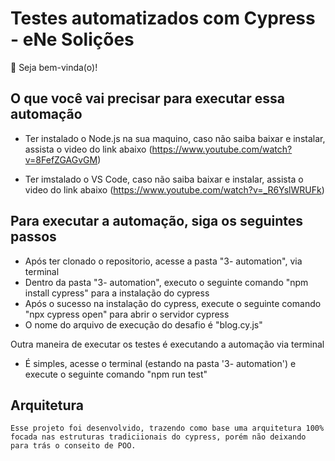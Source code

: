 # Testes automatizados com Cypress - eNe Solições

👋 Seja bem-vinda(o)!

## O que você vai precisar para executar essa automação

- Ter instalado o Node.js na sua maquino, caso não saiba baixar e instalar, assista o video do link abaixo
(https://www.youtube.com/watch?v=8FefZGAGvGM)

- Ter imstalado o VS Code, caso não saiba baixar e instalar, assista o video do link abaixo
(https://www.youtube.com/watch?v=_R6YslWRUFk)

## Para executar a automação, siga os seguintes passos

- Após ter clonado o repositorio, acesse a pasta "3- automation", via terminal
- Dentro da pasta "3- automation", executo o seguinte comando "npm install cypress" para a instalação do cypress
- Após o sucesso na instalação do cypress, execute o seguinte comando "npx cypress open" para abrir o servidor cypress
- O nome do arquivo de execução do desafio é "blog.cy.js"

Outra maneira de executar os testes é executando a automação via terminal

- É simples, acesse o terminal (estando na pasta '3- automation') e execute o seguinte comando "npm run test"

## Arquitetura

    Esse projeto foi desenvolvido, trazendo como base uma arquitetura 100% focada nas estruturas tradiciionais do cypress, porém não deixando para trás o conseito de POO.
